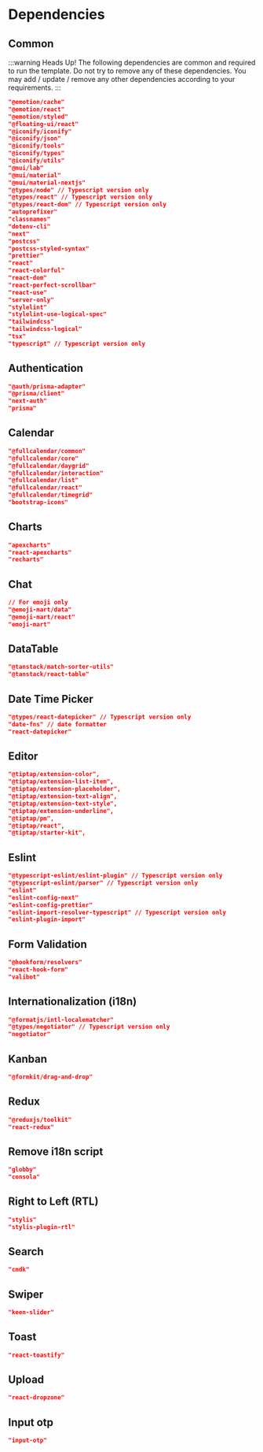 # Dependencies

## Common

:::warning Heads Up!
The following dependencies are common and required to run the template. Do not try to remove any of these dependencies.
You may add / update / remove any other dependencies according to your requirements.
:::

```json
"@emotion/cache"
"@emotion/react"
"@emotion/styled"
"@floating-ui/react"
"@iconify/iconify"
"@iconify/json"
"@iconify/tools"
"@iconify/types"
"@iconify/utils"
"@mui/lab"
"@mui/material"
"@mui/material-nextjs"
"@types/node" // Typescript version only
"@types/react" // Typescript version only
"@types/react-dom" // Typescript version only
"autoprefixer"
"classnames"
"dotenv-cli"
"next"
"postcss"
"postcss-styled-syntax"
"prettier"
"react"
"react-colorful"
"react-dom"
"react-perfect-scrollbar"
"react-use"
"server-only"
"stylelint"
"stylelint-use-logical-spec"
"tailwindcss"
"tailwindcss-logical"
"tsx"
"typescript" // Typescript version only
```

## Authentication

```json
"@auth/prisma-adapter"
"@prisma/client"
"next-auth"
"prisma"
```

## Calendar

```json
"@fullcalendar/common"
"@fullcalendar/core"
"@fullcalendar/daygrid"
"@fullcalendar/interaction"
"@fullcalendar/list"
"@fullcalendar/react"
"@fullcalendar/timegrid"
"bootstrap-icons"
```

## Charts

```json
"apexcharts"
"react-apexcharts"
"recharts"
```

## Chat

```json
// For emoji only
"@emoji-mart/data"
"@emoji-mart/react"
"emoji-mart"
```

## DataTable

```json
"@tanstack/match-sorter-utils"
"@tanstack/react-table"
```

## Date Time Picker

```json
"@types/react-datepicker" // Typescript version only
"date-fns" // date formatter
"react-datepicker"
```

## Editor

```json
"@tiptap/extension-color",
"@tiptap/extension-list-item",
"@tiptap/extension-placeholder",
"@tiptap/extension-text-align",
"@tiptap/extension-text-style",
"@tiptap/extension-underline",
"@tiptap/pm",
"@tiptap/react",
"@tiptap/starter-kit",
```

## Eslint

```json
"@typescript-eslint/eslint-plugin" // Typescript version only
"@typescript-eslint/parser" // Typescript version only
"eslint"
"eslint-config-next"
"eslint-config-prettier"
"eslint-import-resolver-typescript" // Typescript version only
"eslint-plugin-import"
```

## Form Validation

```json
"@hookform/resolvers"
"react-hook-form"
"valibot"
```

## Internationalization (i18n)

```json
"@formatjs/intl-localematcher"
"@types/negotiator" // Typescript version only
"negotiator"
```

## Kanban

```json
"@formkit/drag-and-drop"
```

## Redux

```json
"@reduxjs/toolkit"
"react-redux"
```

## Remove i18n script

```json
"globby"
"consola"
```

## Right to Left (RTL)

```json
"stylis"
"stylis-plugin-rtl"
```

## Search

```json
"cmdk"
```

## Swiper

```json
"keen-slider"
```

## Toast

```json
"react-toastify"
```

## Upload

```json
"react-dropzone"
```

## Input otp

```json
"input-otp"
```
